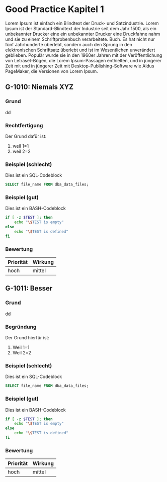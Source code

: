 # Good Practice Kapitel 1

<!-- markdownlint-configure-file { "MD024": { "allow_different_nesting": true } } -->
Lorem Ipsum ist einfach ein Blindtext der Druck- und Satzindustrie. Lorem Ipsum
ist der Standard-Blindtext der Industrie seit dem Jahr 1500, als ein unbekannter
Drucker eine ein unbekannter Drucker eine Druckfahne nahm und sie zu einem
Schriftprobenbuch verarbeitete. Buch. Es hat nicht nur fünf Jahrhunderte
überlebt, sondern auch den Sprung in den elektronischen Schriftsatz überlebt und
ist im Wesentlichen unverändert geblieben. Populär wurde sie in den 1960er
Jahren mit der Veröffentlichung von Letraset-Bögen, die Lorem Ipsum-Passagen
enthielten, und in jüngerer Zeit mit und in jüngerer Zeit mit
Desktop-Publishing-Software wie Aldus PageMaker, die Versionen von Lorem Ipsum.

## G-1010: Niemals XYZ

### Grund

dd

### Rechtfertigung

Der Grund dafür ist:

1. weil 1=1
2. weil 2=2

### Beispiel (schlecht)

Dies ist ein SQL-Codeblock

```SQL
SELECT file_name FROM dba_data_files;
```

### Beispiel (gut)

Dies ist ein BASH-Codeblock

```BASH
if [ -z $TEST ]; then
    echo "\$TEST is empty"
else
    echo "\$TEST is defined"
fi
```

### Bewertung

| Priorität | Wirkung |
|-----------|---------|
| hoch      | mittel  |

## G-1011: Besser

### Grund

dd

### Begründung

Der Grund hierfür ist:

1. Weil 1=1
2. Weil 2=2

### Beispiel (schlecht)

Dies ist ein SQL-Codeblock

```SQL
SELECT file_name FROM dba_data_files;
```

### Beispiel (gut)

Dies ist ein BASH-Codeblock

```BASH
if [ -z $TEST ]; then
    echo "\$TEST is empty"
else
    echo "\$TEST is defined"
fi
```

### Bewertung

| Priorität | Wirkung |
|-----------|---------|
| hoch      | mittel  |
